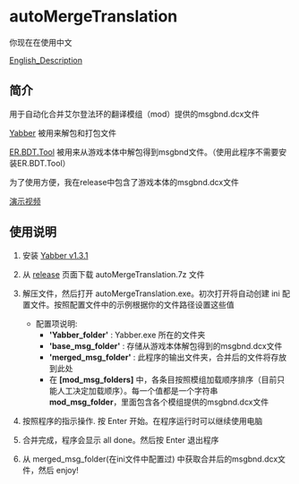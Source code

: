 # autoMergeTranslation

你现在在使用中文

[English_Description](README.md)

## **简介**

用于自动化合并艾尔登法环的翻译模组（mod）提供的msgbnd.dcx文件

[Yabber](https://github.com/JKAnderson/Yabber) 被用来解包和打包文件

[ER.BDT.Tool](https://github.com/Ekey/ER.BDT.Tool) 被用来从游戏本体中解包得到msgbnd文件。（使用此程序不需要安装ER.BDT.Tool）

为了使用方便，我在release中包含了游戏本体的msgbnd.dcx文件

[演示视频](https://www.bilibili.com/video/BV1RL4y1K7Qh/)

## **使用说明**

1. 安装 [Yabber v1.3.1](https://github.com/JKAnderson/Yabber/releases/tag/1.3.1)
2. 从 [release](https://github.com/SkpC9/autoMergeTranslation/releases) 页面下载 autoMergeTranslation.7z 文件
3. 解压文件，然后打开 autoMergeTranslation.exe。初次打开将自动创建 ini 配置文件。按照配置文件中的示例根据你的文件路径设置这些值

    * 配置项说明:
        * **'Yabber_folder'** : Yabber.exe 所在的文件夹
        * **'base_msg_folder'** : 存储从游戏本体解包得到的msgbnd.dcx文件
        * **'merged_msg_folder'** : 此程序的输出文件夹，合并后的文件将存放到此处
        * 在 **[mod_msg_folders]** 中，各条目按照模组加载顺序排序（目前只能人工决定加载顺序）。每一个值都是一个字符串 **mod_msg_folder**，里面包含各个模组提供的msgbnd.dcx文件

4. 按照程序的指示操作. 按 Enter 开始。在程序运行时可以继续使用电脑
5. 合并完成，程序会显示 all done。然后按 Enter 退出程序
6. 从 merged_msg_folder(在ini文件中配置过) 中获取合并后的msgbnd.dcx文件，然后 enjoy!
